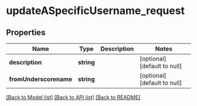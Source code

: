 # updateASpecificUsername_request

## Properties
Name | Type | Description | Notes
------------ | ------------- | ------------- | -------------
**description** | **string** |  | [optional] [default to null]
**fromUnderscorename** | **string** |  | [optional] [default to null]

[[Back to Model list]](../README.md#documentation-for-models) [[Back to API list]](../README.md#documentation-for-api-endpoints) [[Back to README]](../README.md)


